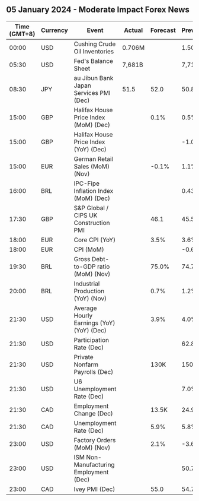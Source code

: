 ## 05 January 2024 - Moderate Impact Forex News

| Time (GMT+8) | Currency | Event | Actual | Forecast | Previous |
|------|----------|-------|--------|----------|----------|
| 00:00 | USD | Cushing Crude Oil Inventories | 0.706M |  | 1.508M |
| 05:30 | USD | Fed's Balance Sheet | 7,681B |  | 7,713B |
| 08:30 | JPY | au Jibun Bank Japan Services PMI (Dec) | 51.5 | 52.0 | 50.8 |
| 15:00 | GBP | Halifax House Price Index (MoM) (Dec) |  | 0.1% | 0.5% |
| 15:00 | GBP | Halifax House Price Index (YoY) (Dec) |  |  | -1.0% |
| 15:00 | EUR | German Retail Sales (MoM) (Nov) |  | -0.1% | 1.1% |
| 16:00 | BRL | IPC-Fipe Inflation Index (MoM) (Dec) |  |  | 0.43% |
| 17:30 | GBP | S&P Global / CIPS UK Construction PMI |  | 46.1 | 45.5 |
| 18:00 | EUR | Core CPI (YoY) |  | 3.5% | 3.6% |
| 18:00 | EUR | CPI (MoM) |  |  | -0.6% |
| 19:30 | BRL | Gross Debt-to-GDP ratio (MoM) (Nov) |  | 75.0% | 74.7% |
| 20:00 | BRL | Industrial Production (YoY) (Nov) |  | 0.7% | 1.2% |
| 21:30 | USD | Average Hourly Earnings (YoY) (YoY) (Dec) |  | 3.9% | 4.0% |
| 21:30 | USD | Participation Rate (Dec) |  |  | 62.8% |
| 21:30 | USD | Private Nonfarm Payrolls (Dec) |  | 130K | 150K |
| 21:30 | USD | U6 Unemployment Rate (Dec) |  |  | 7.0% |
| 21:30 | CAD | Employment Change (Dec) |  | 13.5K | 24.9K |
| 21:30 | CAD | Unemployment Rate (Dec) |  | 5.9% | 5.8% |
| 23:00 | USD | Factory Orders (MoM) (Nov) |  | 2.1% | -3.6% |
| 23:00 | USD | ISM Non-Manufacturing Employment (Dec) |  |  | 50.7 |
| 23:00 | CAD | Ivey PMI (Dec) |  | 55.0 | 54.7 |
